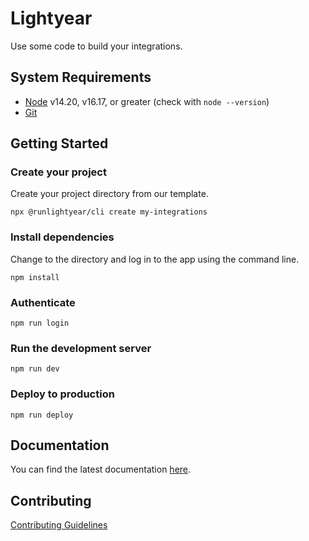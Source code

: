 # Lightyear

Use some code to build your integrations.

## System Requirements

* [Node](https://nodejs.org/en/) v14.20, v16.17, or greater (check with `node --version`)
* [Git](https://git-scm.com/)

## Getting Started

### Create your project

Create your project directory from our template.

```shell
npx @runlightyear/cli create my-integrations
```

### Install dependencies

Change to the directory and log in to the app using the command line.

```shell
npm install
```

### Authenticate

```shell
npm run login
```

### Run the development server

```shell
npm run dev
```

### Deploy to production

```shell
npm run deploy
```

## Documentation

You can find the latest documentation [here](https://runlightyear.github.io/lightyear/). 

## Contributing

[Contributing Guidelines]('./CONTRIBUTING.md)